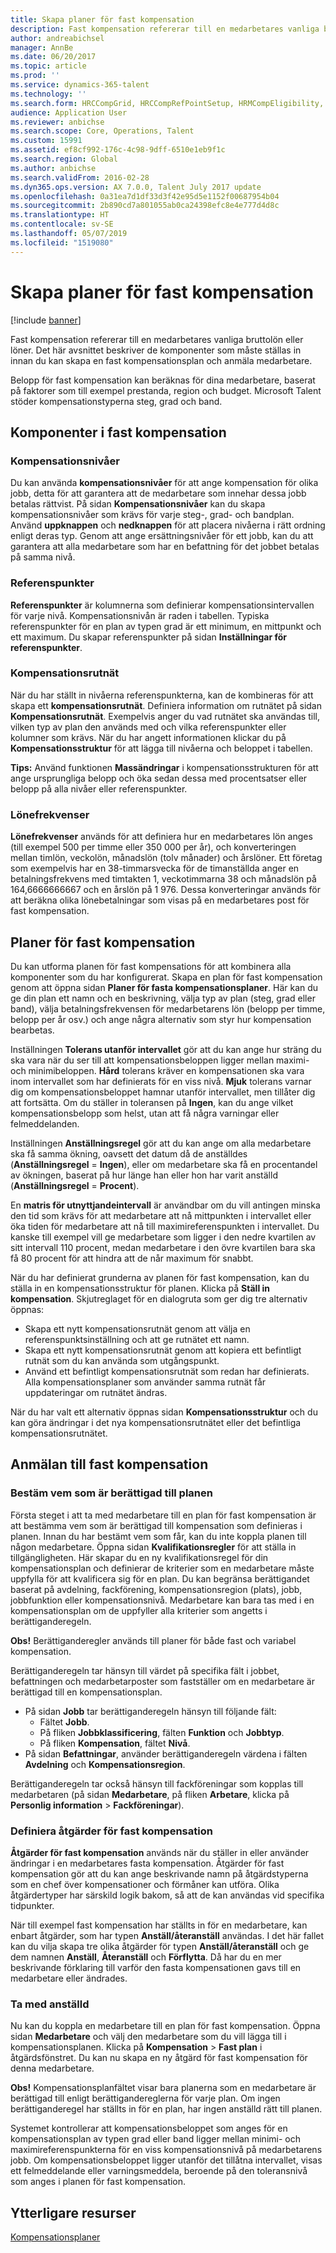 ```yaml
---
title: Skapa planer för fast kompensation
description: Fast kompensation refererar till en medarbetares vanliga bruttolön eller löner. Det här avsnittet beskriver komponenterna som måste ställas in innan du kan skapa en fast kompensationsplan och anmäla medarbetare.
author: andreabichsel
manager: AnnBe
ms.date: 06/20/2017
ms.topic: article
ms.prod: ''
ms.service: dynamics-365-talent
ms.technology: ''
ms.search.form: HRCCompGrid, HRCCompRefPointSetup, HRMCompEligibility, HRMCompEvent, HRMFixedCompPlanTable
audience: Application User
ms.reviewer: anbichse
ms.search.scope: Core, Operations, Talent
ms.custom: 15991
ms.assetid: ef8cf992-176c-4c98-9dff-6510e1eb9f1c
ms.search.region: Global
ms.author: anbichse
ms.search.validFrom: 2016-02-28
ms.dyn365.ops.version: AX 7.0.0, Talent July 2017 update
ms.openlocfilehash: 0a31ea7d1df33d3f42e95d5e1152f00687954b04
ms.sourcegitcommit: 2b890cd7a801055ab0ca24398efc8e4e777d4d8c
ms.translationtype: HT
ms.contentlocale: sv-SE
ms.lasthandoff: 05/07/2019
ms.locfileid: "1519080"
---
```

# <a name="create-fixed-compensation-plans"></a>Skapa planer för fast kompensation

[!include [banner](includes/banner.md)]

Fast kompensation refererar till en medarbetares vanliga bruttolön eller löner. Det här avsnittet beskriver de komponenter som måste ställas in innan du kan skapa en fast kompensationsplan och anmäla medarbetare.

Belopp för fast kompensation kan beräknas för dina medarbetare, baserat på faktorer som till exempel prestanda, region och budget. Microsoft Talent stöder kompensationstyperna steg, grad och band.

## <a name="fixed-compensation-components"></a>Komponenter i fast kompensation
### <a name="compensation-levels"></a>Kompensationsnivåer

Du kan använda **kompensationsnivåer** för att ange kompensation för olika jobb, detta för att garantera att de medarbetare som innehar dessa jobb betalas rättvist. På sidan **Kompensationsnivåer** kan du skapa kompensationsnivåer som krävs för varje steg-, grad- och bandplan. Använd **uppknappen** och **nedknappen** för att placera nivåerna i rätt ordning enligt deras typ. Genom att ange ersättningsnivåer för ett jobb, kan du att garantera att alla medarbetare som har en befattning för det jobbet betalas på samma nivå.

### <a name="reference-points"></a>Referenspunkter

**Referenspunkter** är kolumnerna som definierar kompensationsintervallen för varje nivå. Kompensationsnivån är raden i tabellen. Typiska referenspunkter för en plan av typen grad är ett minimum, en mittpunkt och ett maximum. Du skapar referenspunkter på sidan **Inställningar för referenspunkter**.

### <a name="compensation-grids"></a>Kompensationsrutnät

När du har ställt in nivåerna referenspunkterna, kan de kombineras för att skapa ett **kompensationsrutnät**. Definiera information om rutnätet på sidan **Kompensationsrutnät**. Exempelvis anger du vad rutnätet ska användas till, vilken typ av plan den används med och vilka referenspunkter eller kolumner som krävs. När du har angett informationen klickar du på **Kompensationsstruktur** för att lägga till nivåerna och beloppet i tabellen. 

**Tips:** Använd funktionen **Massändringar** i kompensationsstrukturen för att ange ursprungliga belopp och öka sedan dessa med procentsatser eller belopp på alla nivåer eller referenspunkter.

### <a name="pay-frequencies"></a>Lönefrekvenser

**Lönefrekvenser** används för att definiera hur en medarbetares lön anges (till exempel 500 per timme eller 350 000 per år), och konverteringen mellan timlön, veckolön, månadslön (tolv månader) och årslöner. Ett företag som exempelvis har en 38-timmarsvecka för de timanställda anger en betalningsfrekvens med timtakten 1, veckotimmarna 38 och månadslön på 164,6666666667 och en årslön på 1 976. Dessa konverteringar används för att beräkna olika lönebetalningar som visas på en medarbetares post för fast kompensation.

## <a name="fixed-compensation-plans"></a>Planer för fast kompensation
Du kan utforma planen för fast kompensations för att kombinera alla komponenter som du har konfigurerat. Skapa en plan för fast kompensation genom att öppna sidan **Planer för fasta kompensationsplaner**. Här kan du ge din plan ett namn och en beskrivning, välja typ av plan (steg, grad eller band), välja betalningsfrekvensen för medarbetarens lön (belopp per timme, belopp per år osv.) och ange några alternativ som styr hur kompensation bearbetas. 

Inställningen **Tolerans utanför intervallet** gör att du kan ange hur sträng du ska vara när du ser till att kompensationsbeloppen ligger mellan maximi- och minimibeloppen. **Hård** tolerans kräver en kompensationen ska vara inom intervallet som har definierats för en viss nivå. **Mjuk** tolerans varnar dig om kompensationsbeloppet hamnar utanför intervallet, men tillåter dig att fortsätta. Om du ställer in toleransen på **Ingen**, kan du ange vilket kompensationsbelopp som helst, utan att få några varningar eller felmeddelanden. 

Inställningen **Anställningsregel** gör att du kan ange om alla medarbetare ska få samma ökning, oavsett det datum då de anställdes (**Anställningsregel** = **Ingen**), eller om medarbetare ska få en procentandel av ökningen, baserat på hur länge han eller hon har varit anställd (**Anställningsregel** = **Procent**). 

En **matris för utnyttjandeintervall** är användbar om du vill antingen minska den tid som krävs för att medarbetare att nå mittpunkten i intervallet eller öka tiden för medarbetare att nå till maximireferenspunkten i intervallet. Du kanske till exempel vill ge medarbetare som ligger i den nedre kvartilen av sitt intervall 110 procent, medan medarbetare i den övre kvartilen bara ska få 80 procent för att hindra att de når maximum för snabbt. 

När du har definierat grunderna av planen för fast kompensation, kan du ställa in en kompensationsstruktur för planen. Klicka på **Ställ in kompensation**. Skjutreglaget för en dialogruta som ger dig tre alternativ öppnas:

-   Skapa ett nytt kompensationsrutnät genom att välja en referenspunktsinställning och att ge rutnätet ett namn.
-   Skapa ett nytt kompensationsrutnät genom att kopiera ett befintligt rutnät som du kan använda som utgångspunkt.
-   Använd ett befintligt kompensationsrutnät som redan har definierats. Alla kompensationsplaner som använder samma rutnät får uppdateringar om rutnätet ändras.

När du har valt ett alternativ öppnas sidan **Kompensationsstruktur** och du kan göra ändringar i det nya kompensationsrutnätet eller det befintliga kompensationsrutnätet.

## <a name="fixed-compensation-enrollment"></a>Anmälan till fast kompensation
### <a name="determine-who-is-eligible-for-the-plan"></a>Bestäm vem som är berättigad till planen

Första steget i att ta med medarbetare till en plan för fast kompensation är att bestämma vem som är berättigad till kompensation som definieras i planen. Innan du har bestämt vem som får, kan du inte koppla planen till någon medarbetare. Öppna sidan **Kvalifikationsregler** för att ställa in tillgängligheten. Här skapar du en ny kvalifikationsregel för din kompensationsplan och definierar de kriterier som en medarbetare måste uppfylla för att kvalificera sig för en plan. Du kan begränsa berättigandet baserat på avdelning, fackförening, kompensationsregion (plats), jobb, jobbfunktion eller kompensationsnivå. Medarbetare kan bara tas med i en kompensationsplan om de uppfyller alla kriterier som angetts i berättiganderegeln. 

**Obs!** Berättiganderegler används till planer för både fast och variabel kompensation. 

Berättiganderegeln tar hänsyn till värdet på specifika fält i jobbet, befattningen och medarbetarposter som fastställer om en medarbetare är berättigad till en kompensationsplan.

-   På sidan **Jobb** tar berättiganderegeln hänsyn till följande fält:
    -   Fältet **Jobb**.
    -   På fliken **Jobbklassificering**, fälten **Funktion** och **Jobbtyp**.
    -   På fliken **Kompensation**, fältet **Nivå**.
-   På sidan **Befattningar**, använder berättiganderegeln värdena i fälten **Avdelning** och **Kompensationsregion**.

Berättiganderegeln tar också hänsyn till fackföreningar som kopplas till medarbetaren (på sidan **Medarbetare**, på fliken **Arbetare**, klicka på **Personlig information** &gt; **Fackföreningar**).

### <a name="define-fixed-compensation-actions"></a>Definiera åtgärder för fast kompensation

**Åtgärder för fast kompensation** används när du ställer in eller använder ändringar i en medarbetares fasta kompensation. Åtgärder för fast kompensation gör att du kan ange beskrivande namn på åtgärdstyperna som en chef över kompensationer och förmåner kan utföra. Olika åtgärdertyper har särskild logik bakom, så att de kan användas vid specifika tidpunkter. 

När till exempel fast kompensation har ställts in för en medarbetare, kan enbart åtgärder, som har typen **Anställ/återanställ** användas. I det här fallet kan du vilja skapa tre olika åtgärder för typen **Anställ/återanställ** och ge dem namnen **Anställ**, **Återanställ** och **Förflytta**. Då har du en mer beskrivande förklaring till varför den fasta kompensationen gavs till en medarbetare eller ändrades.

### <a name="enroll-the-employee"></a>Ta med anställd

Nu kan du koppla en medarbetare till en plan för fast kompensation. Öppna sidan **Medarbetare** och välj den medarbetare som du vill lägga till i kompensationsplanen. Klicka på **Kompensation** &gt; **Fast plan** i åtgärdsfönstret. Du kan nu skapa en ny åtgärd för fast kompensation för denna medarbetare. 

**Obs!** Kompensationsplanfältet visar bara planerna som en medarbetare är berättigad till enligt berättigandereglerna för varje plan. Om ingen berättiganderegel har ställts in för en plan, har ingen anställd rätt till planen. 

Systemet kontrollerar att kompensationsbeloppet som anges för en kompensationsplan av typen grad eller band ligger mellan minimi- och maximireferenspunkterna för en viss kompensationsnivå på medarbetarens jobb. Om kompensationsbeloppet ligger utanför det tillåtna intervallet, visas ett felmeddelande eller varningsmeddela, beroende på den toleransnivå som anges i planen för fast kompensation.

<a name="additional-resources"></a>Ytterligare resurser
--------

[Kompensationsplaner](compensation-plans.md)



